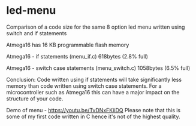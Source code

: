 # led-menu

Comparison of a code size for the same 8 option led menu written using switch and if statements

Atmega16 has 16 KB programmable flash memory

Atmega16 - if statements (menu_if.c)
618bytes (2.8% full)

Atmega16 - switch case statements (menu_switch.c)
1058bytes (6.5% full)

Conclusion: 
Code written using if statements will take significantly less memory than code written using switch case statements. 
For a microcontroller such as Atmega16 this can have a major impact on the structure of your code.

Demo of menu - https://youtu.be/TvDNxFKiiDQ
Please note that this is some of my first code written in C hence it's not of the highest quality.
